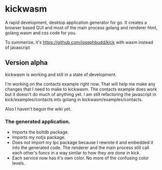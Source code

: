 # kickwasm

A rapid development, desktop application generator for go. It creates a browser based GUI and most of the main process golang and renderer html, golang wasm and css code for you.

To summerize, it's https://github.com/josephbudd/kick with wasm instead of javascript

## Version alpha

kickwasm is working and still in a state of development.

I'm working on the contacts example right now. That will help me make any changes that I need to make to kickwasm. The contacts example does work but it doesn't do much of anything yet. I am still refactoring the javascript in kick/examples/contacts into golang in kickwasm/examples/contacts.

Also I haven't begun the wiki yet.

### The generated application.

* Imports the boltdb package.
* Imports my notjs package.
* Does not import my lpc package because I rewrote it and embedded it into the generated code. The renderer and the main process still call each other's funcs in a way similar to how they are done in kick.
* Each service now has it's own color. No more of the confusing color levels.
